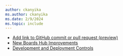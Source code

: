 ```yaml
---
author: ckanyika
ms.author: ckanyika
ms.date: 2/9/2024
ms.topic: include
---
```


- [Add link to GitHub commit or pull request (preview)](#add-link-to-github-commit-or-pull-request-preview)
- [New Boards Hub Improvements](#new-boards-hub-improvements)
- [Development and Deployment Controls](#development-and-deployment-controls)
